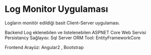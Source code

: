 # Log Monitor Uygulaması

Logların monitör edildiği basit Client-Server uygulaması.

Backend
  Log eklenebilen ve listelenebilen ASPNET Core Web Servisi
  Persistancy Sağlayısı: Sql Server
  ORM Tool: EntityFrameworkCore


Frontend
  Arayüz: Angular2 , Bootstrap
